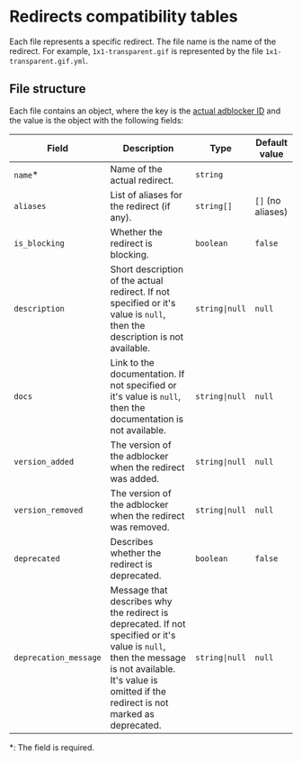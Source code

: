 # Redirects compatibility tables

Each file represents a specific redirect. The file name is the name of the redirect. For example, `1x1-transparent.gif`
is represented by the file `1x1-transparent.gif.yml`.

## File structure

Each file contains an object, where the key is the
[actual adblocker ID](../README.md#supported-adblockers-and-platforms) and the value is the object
with the following fields:

<!-- markdownlint-disable MD013 -->
| Field | Description | Type | Default value |
| --- | --- | --- | --- |
| `name`\* | Name of the actual redirect. | `string` | |
| `aliases` | List of aliases for the redirect (if any). | `string[]` | `[]` (no aliases) |
| `is_blocking` | Whether the redirect is blocking. | `boolean` | `false` |
| `description` | Short description of the actual redirect. If not specified or it's value is `null`, then the description is not available. | `string\|null` | `null` |
| `docs` | Link to the documentation. If not specified or it's value is `null`, then the documentation is not available. | `string\|null` | `null` |
| `version_added` | The version of the adblocker when the redirect was added. | `string\|null` | `null` |
| `version_removed` | The version of the adblocker when the redirect was removed. | `string\|null` | `null` |
| `deprecated` | Describes whether the redirect is deprecated. | `boolean` | `false` |
| `deprecation_message` | Message that describes why the redirect is deprecated. If not specified or it's value is `null`, then the message is not available. It's value is omitted if the redirect is not marked as deprecated. | `string\|null` | `null` |
<!-- markdownlint-enable MD013 -->

\*: The field is required.
